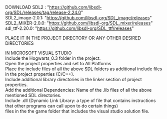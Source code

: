 DOWNLOAD 
SDL2 : "https://github.com/libsdl-org/SDL/releases/tag/release-2.24.0"   
SDL2_image-2.0.1: "https://github.com/libsdl-org/SDL_image/releases"  
SDL2_MIXER-2.0.0: "https://github.com/libsdl-org/SDL_mixer/releases"  
sdl_ttf-2.20.0: "https://github.com/libsdl-org/SDL_ttf/releases"  

PLACE IT IN THE PROJECT DIRECTORY OR ANY OTHER DESIRED DIRECTORIES 

IN MICROSOFT VISUAL STUDIO  
  Include the Hogwarts_0.3 folder in the project.  
  Open the project properties and set to All Platforms   
  Place the include files of all the above SDL folders as additional include files in the project properties (C/C++).    
  Include additional library directories in the linker section of project properties.  
  Add the additional Dependencies: Name of the .lib files of all the above mentioned SDL directories.  
  Include .dll (Dynamic Link Library: a type of file that contains instructions that other programs can call upon to do certain things)  
    files in the the game folder that includes the visual studio solution file.  
